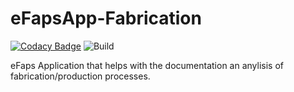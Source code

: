 # eFapsApp-Fabrication

[![Codacy Badge](https://api.codacy.com/project/badge/Grade/7a9a23a5e6684e0ab38f2afd5017bd60)](https://www.codacy.com/app/eFaps/eFapsApp-Fabrication?utm_source=github.com&amp;utm_medium=referral&amp;utm_content=eFaps/eFapsApp-Fabrication&amp;utm_campaign=Badge_Grade)
![Build](https://github.com/eFaps/eFapsApp-Fabrication/workflows/Build/badge.svg)

eFaps Application that helps with the documentation an anylisis of fabrication/production processes.
